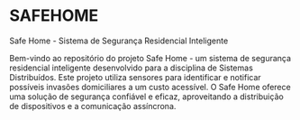 # SAFEHOME

Safe Home - Sistema de Segurança Residencial Inteligente

Bem-vindo ao repositório do projeto Safe Home - um sistema de segurança residencial inteligente desenvolvido para a disciplina de Sistemas Distribuídos. Este projeto utiliza sensores para identificar e notificar possíveis invasões domiciliares a um custo acessível. O Safe Home oferece uma solução de segurança confiável e eficaz, aproveitando a distribuição de dispositivos e a comunicação assíncrona.
